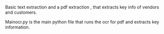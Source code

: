 Basic text extraction and a pdf extraction , that extracts key info of vendors and customers.

Mainocr.py is the main python file that runs the ocr for pdf and extracts key information.

